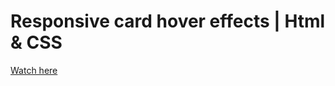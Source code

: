 # Responsive card hover effects | Html & CSS

<a href="https://druzhkova.github.io/Responsive-card-hover-effects/">Watch here</a>
